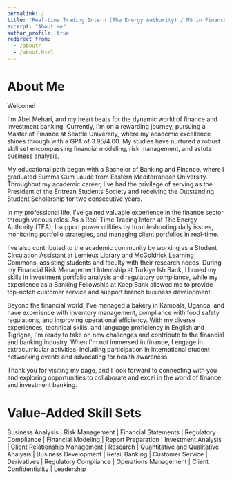 ```yaml
---
permalink: /
title: "Real-time Trading Intern (The Energy Authority) / MS in Finance student at Seattle University / CFA candidate"
excerpt: "About me"
author_profile: true
redirect_from: 
  - /about/
  - /about.html
---
```




About Me
======
Welcome!

I'm Abel Mehari, and my heart beats for the dynamic world of finance and investment banking. Currently, I'm on a rewarding journey, pursuing a Master of Finance at Seattle University, where my academic excellence shines through with a GPA of 3.95/4.00. My studies have nurtured a robust skill set encompassing financial modeling, risk management, and astute business analysis.

My educational path began with a Bachelor of Banking and Finance, where I graduated Summa Cum Laude from Eastern Mediterranean University. Throughout my academic career, I've had the privilege of serving as the President of the Eritrean Students Society and receiving the Outstanding Student Scholarship for two consecutive years.

In my professional life, I've gained valuable experience in the finance sector through various roles. As a Real-Time Trading Intern at The Energy Authority (TEA), I support power utilities by troubleshooting daily issues, monitoring portfolio strategies, and managing client portfolios in real-time.

I've also contributed to the academic community by working as a Student Circulation Assistant at Lemieux Library and McGoldrick Learning Commons, assisting students and faculty with their research needs.
During my Financial Risk Management Internship at Turkiye Ish Bank, I honed my skills in investment portfolio analysis and regulatory compliance, while my experience as a Banking Fellowship at Koop Bank allowed me to provide top-notch customer service and support branch business development.

Beyond the financial world, I've managed a bakery in Kampala, Uganda, and have experience with inventory management, compliance with food safety regulations, and improving operational efficiency.
With my diverse experiences, technical skills, and language proficiency in English and Tigrigna, I'm ready to take on new challenges and contribute to the financial and banking industry. When I'm not immersed in finance, I engage in extracurricular activities, including participation in international student networking events and advocating for health awareness.

Thank you for visiting my page, and I look forward to connecting with you and exploring opportunities to collaborate and excel in the world of finance and investment banking.

Value-Added Skill Sets
======
Business Analysis | Risk Management | Financial Statements | Regulatory Compliance | Financial Modeling | Report Preparation | Investment Analysis | Client Relationship Management | Research |
Quantitative and Qualitative Analysis | Business Development | Retail Banking | Customer Service | Derivatives | Regulatory Compliance | Operations Management | Client Confidentiality | Leadership


